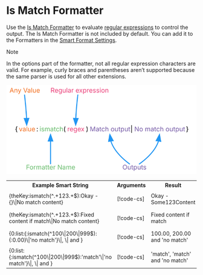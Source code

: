 # Is Match Formatter

Use the [Is Match Formatter](xref:UnityEngine.Localization.SmartFormat.Extensions.IsMatchFormatter) to evaluate [regular expressions](https://en.wikipedia.org/wiki/Regular_expression) to control the output.
The Is Match Formatter is not included by default. You can add it to the Formatters in the [Smart Format Settings](../LocalizationSettings.md#formatters).

> [!NOTE]
> In the options part of the formatter, not all regular expression characters are valid. For example, curly braces and parentheses aren’t supported because the same parser is used for all other extensions.

![Diagram showing the breakdown of the Smart String and how each part is evaluated when using IsMatch.](../images/SmartString-IsMatchSyntax.dot.svg)

<table>
<tr>
<th><strong>Example Smart String</strong></th>
<th><strong>Arguments</strong></th>
<th><strong>Result</strong></th>
</tr>

<tr>
<td>{theKey:ismatch(^.+123.+$):Okay - {}\|No match content}</td>
<td>

[!code-cs[](../../DocCodeSamples.Tests/SmartStringSamples.cs#args-ismatch-1)]

</td>
<td>Okay - Some123Content</td>
</tr>

<tr>
<td>{theKey:ismatch(^.+123.+$):Fixed content if match\|No match content}</td>
<td>

[!code-cs[](../../DocCodeSamples.Tests/SmartStringSamples.cs#args-ismatch-1)]

</td>
<td>Fixed content if match </td>
</tr>

<tr>
<td>{0:list:{:ismatch(^100\|200\|999$):{:0.00}\|'no match'}\|, \| and }</td>
<td>

[!code-cs[](../../DocCodeSamples.Tests/SmartStringSamples.cs#args-ismatch-2)]

</td>
<td>100.00, 200.00 and 'no match'</td>
</tr>

<tr>
<td>{0:list:{:ismatch(^100\|200\|999$):'match'\|'no match'}\|, \| and }</td>
<td>

[!code-cs[](../../DocCodeSamples.Tests/SmartStringSamples.cs#args-ismatch-2)]

</td>
<td>'match', 'match' and 'no match'</td>
</tr>

</table>
